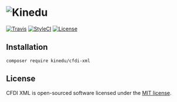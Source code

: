 # ![Kinedu](https://raw.githubusercontent.com/Kinedu/cfdi-xml/gh-pages/assets/img/logo.png)

[![Travis](https://img.shields.io/travis/Kinedu/cfdi-xml.svg?style=flat-square)](https://travis-ci.org/Kinedu/cfdi-xml)
[![StyleCI](https://styleci.io/repos/118186981/shield?branch=master)](https://styleci.io/repos/118186981)
[![License](https://img.shields.io/github/license/kinedu/cfdi-xml.svg?style=flat-square)](https://packagist.org/packages/kinedu/cfdi-xml)

## Installation

```shell
composer require kinedu/cfdi-xml
```

## License

CFDI XML is open-sourced software licensed under the [MIT license](https://opensource.org/licenses/MIT).
